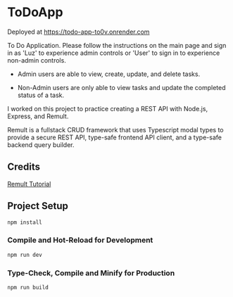 # ToDoApp

Deployed at https://todo-app-to0v.onrender.com

To Do Application. Please follow the instructions on the main page and sign in as 'Luz' to experience admin controls or 'User' to sign in to experience non-admin controls. 

- Admin users are able to view, create, update, and delete tasks.

- Non-Admin users are only able to view tasks and update the completed status of a task.

I worked on this project to practice creating a REST API with Node.js, Express, and Remult.

Remult is a fullstack CRUD framework that uses Typescript modal types to provide a secure REST API, type-safe frontend API client, and a type-safe backend query builder.

## Credits
[Remult Tutorial](https://remult.dev/tutorials/vue/) 

## Project Setup

```sh
npm install
```

### Compile and Hot-Reload for Development

```sh
npm run dev
```

### Type-Check, Compile and Minify for Production

```sh
npm run build
```
